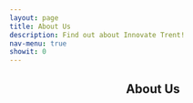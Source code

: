 ```yaml
---
layout: page
title: About Us
description: Find out about Innovate Trent!
nav-menu: true
showit: 0
---
```


<!-- Main -->
<div id="main" class="alt">

<!-- One -->
<section id="one">
	<div class="inner">
		<header class="major">
			<h1>About Us</h1>
		</header>
